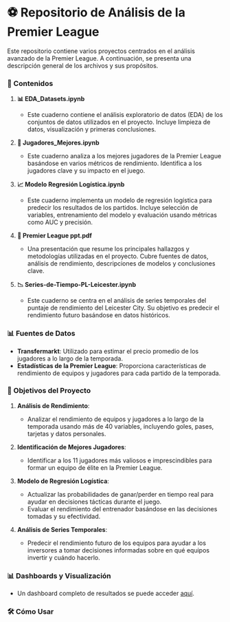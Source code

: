 
# ⚽ Repositorio de Análisis de la Premier League

Este repositorio contiene varios proyectos centrados en el análisis avanzado de la Premier League. A continuación, se presenta una descripción general de los archivos y sus propósitos.

### 📂 Contenidos

1. **📊 EDA_Datasets.ipynb**
   - Este cuaderno contiene el análisis exploratorio de datos (EDA) de los conjuntos de datos utilizados en el proyecto. Incluye limpieza de datos, visualización y primeras conclusiones.

2. **🏅 Jugadores_Mejores.ipynb**
   - Este cuaderno analiza a los mejores jugadores de la Premier League basándose en varios métricos de rendimiento. Identifica a los jugadores clave y su impacto en el juego.

3. **📈 Modelo Regresión Logística.ipynb**
   - Este cuaderno implementa un modelo de regresión logística para predecir los resultados de los partidos. Incluye selección de variables, entrenamiento del modelo y evaluación usando métricas como AUC y precisión.

4. **📝 Premier League ppt.pdf**
   - Una presentación que resume los principales hallazgos y metodologías utilizadas en el proyecto. Cubre fuentes de datos, análisis de rendimiento, descripciones de modelos y conclusiones clave.

5. **📉 Series-de-Tiempo-PL-Leicester.ipynb**
   - Este cuaderno se centra en el análisis de series temporales del puntaje de rendimiento del Leicester City. Su objetivo es predecir el rendimiento futuro basándose en datos históricos.

### 📊 Fuentes de Datos

- **Transfermarkt**: Utilizado para estimar el precio promedio de los jugadores a lo largo de la temporada.
- **Estadísticas de la Premier League**: Proporciona características de rendimiento de equipos y jugadores para cada partido de la temporada.

### 🎯 Objetivos del Proyecto

1. **Análisis de Rendimiento**:
   - Analizar el rendimiento de equipos y jugadores a lo largo de la temporada usando más de 40 variables, incluyendo goles, pases, tarjetas y datos personales.
   
2. **Identificación de Mejores Jugadores**:
   - Identificar a los 11 jugadores más valiosos e imprescindibles para formar un equipo de élite en la Premier League.
   
3. **Modelo de Regresión Logística**:
   - Actualizar las probabilidades de ganar/perder en tiempo real para ayudar en decisiones tácticas durante el juego.
   - Evaluar el rendimiento del entrenador basándose en las decisiones tomadas y su efectividad.

4. **Análisis de Series Temporales**:
   - Predecir el rendimiento futuro de los equipos para ayudar a los inversores a tomar decisiones informadas sobre en qué equipos invertir y cuándo hacerlo.

### 📊 Dashboards y Visualización

- Un dashboard completo de resultados se puede acceder [aquí](https://lookerstudio.google.com/u/1/reporting/583b43ae-bc08-4bd6-af72-b321da504906/page/ZzBwD/edit).

### 🛠️ Cómo Usar
